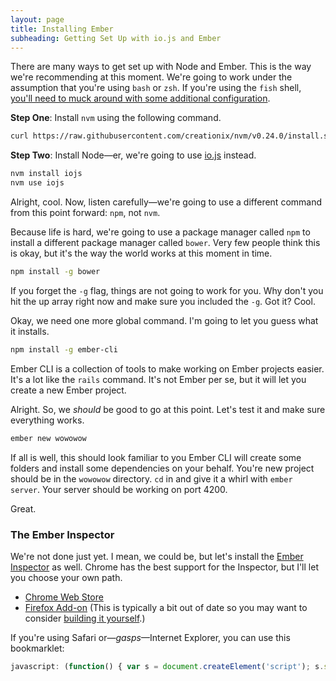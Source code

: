 ```yaml
---
layout: page
title: Installing Ember
subheading: Getting Set Up with io.js and Ember
---
```


There are many ways to get set up with Node and Ember. This is the way we're recommending at this moment. We're going to work under the assumption that you're using `bash` or `zsh`. If you're using the `fish` shell, [you'll need to muck around with some additional configuration][fish].

[fish]: https://github.com/passcod/nvm-fish-wrapper
[nvm]: https://github.com/creationix/nvm

**Step One**: Install `nvm` using the following command.

```bash
curl https://raw.githubusercontent.com/creationix/nvm/v0.24.0/install.sh | bash
```

**Step Two**: Install Node—er, we're going to use [io.js][io] instead.

[io]: https://iojs.org/en/index.html

```bash
nvm install iojs
nvm use iojs
```

Alright, cool. Now, listen carefully—we're going to use a different command from this point forward: `npm`, not `nvm`.

Because life is hard, we're going to use a package manager called `npm` to install a different package manager called `bower`. Very few people think this is okay, but it's the way the world works at this moment in time.

```bash
npm install -g bower
```

If you forget the `-g` flag, things are not going to work for you. Why don't you hit the up array right now and make sure you included the `-g`. Got it? Cool.

Okay, we need one more global command. I'm going to let you guess what it installs.

```bash
npm install -g ember-cli
```

Ember CLI is a collection of tools to make working on Ember projects easier. It's a lot like the `rails` command. It's not Ember per se, but it will let you create a new Ember project.

Alright. So, we *should* be good to go at this point. Let's test it and make sure everything works.

```bash
ember new wowowow
```

If all is well, this should look familiar to you Ember CLI will create some folders and install some dependencies on your behalf. You're new project should be in the `wowowow` directory. `cd` in and give it a whirl with `ember server`. Your server should be working on port 4200.

Great.

### The Ember Inspector

We're not done just yet. I mean, we could be, but let's install the [Ember Inspector][insp] as well. Chrome has the best support for the Inspector, but I'll let you choose your own path.

* [Chrome Web Store](https://chrome.google.com/webstore/detail/ember-inspector/bmdblncegkenkacieihfhpjfppoconhi?hl=en)
* [Firefox Add-on](https://addons.mozilla.org/en-US/firefox/addon/ember-inspector/) (This is typically a bit out of date so you may want to consider [building it yourself][ff].)

[insp]: https://github.com/emberjs/ember-inspector
[ff]: https://github.com/emberjs/ember-inspector#firefox\

If you're using Safari or—*gasps*—Internet Explorer, you can use this bookmarklet:

```js
javascript: (function() { var s = document.createElement('script'); s.src = '//ember-extension.s3.amazonaws.com/dist_bookmarklet/load_inspector.js'; document.body.appendChild(s); }());
```
